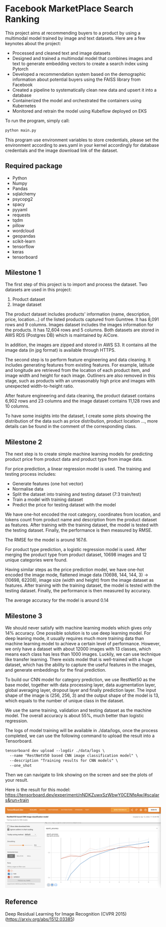 # Facebook MarketPlace Search Ranking

This project aims at recommending buyers to a product by using a multimodal model trained by image and text datasets. Here are a few keynotes about the project: 

- Processed and cleaned text and image datasets
- Designed and trained a multimodal model that combines images and text to generate embedding vectors to create a search index using Pytorch
- Developed a recommendation system based on the demographic information about potential buyers using the FAISS library from Facebook
- Created a pipeline to systematically clean new data and upsert it into a database
- Containerized the model and orchestrated the containers using Kubernetes
- Monitored and retrain the model using Kubeflow deployed on EKS 

To run the program, simply call:
```python
python main.py
```

This program use environment variables to store credentials, please set the environment according to aws.yaml in your kernel accordingly for database credentials and the image download link of the dataset. 

## Required package
- Python
- Numpy
- Pandas
- sqlalchemy
- psycopg2
- spacy
- pyyaml
- requests
- tqdm
- pillow
- wordcloud
- geopandas
- scikit-learn
- tensorflow
- keras
- tensorboard

## Milestone 1

The first step of this project is to import and process the dataset. Two datasets are used in this project:
1. Product dataset
2. Image dataset

The product dataset includes products' information (name, description, price, location...) of the listed products captured from Gumtree. It has 8,091 rows and 9 columns. Images dataset includes the images information for the products. It has 12,604 rows and 5 columns. Both datasets are stored in AWS RDS (Postgres DB) which is maintained by AiCore. 

In addition, the images are zipped and stored in AWS S3. It contains all the image data (in jpg format) is available through HTTPS. 

The second step is to perform feature engineering and data cleaning. It includes generating features from existing features. For example, latitude and longitude are retrieved from the location of each product item, and image width and height for each image. Outliners are also removed in this stage, such as products with an unreasonably high price and images with unexpected width-to-height ratio. 

After feature engineering and data cleaning, the product dataset contains 6,902 rows and 23 columns and the image dataset contains 11,128 rows and 10 columns. 

To have some insights into the dataset, I create some plots showing the distribution of the data such as price distribution, product location ..., more details can be found in the comment of the corresponding class. 

## Milestone 2

The next step is to create simple machine learning models for predicting product price from product data and product type from image data. 

For price prediction, a linear regression model is used. The training and testing process includes:
- Generate features (one hot vector)
- Normalise data
- Split the dataset into training and testing dataset (7:3 train/test)
- Train a model with training dataset 
- Predict the price for testing dataset with the model

We have one-hot encoded the root category, coordinates from location, and tokens count from product name and description from the product dataset as features. After training with the training dataset, the model is tested with the testing dataset. Finally, the performance is then measured by RMSE. 

The RMSE for the model is around 167.6.

For product type prediction, a logistic regression model is used. After merging the product type from product dataset, 10698 images and 12 unique categories were found. 

Having similar steps as the price prediction model, we have one-hot encoded the image mode, flattened image data (10698, 144, 144, 3) -> (10698, 62208), image size (width and height) from the image dataset as features. After training with the training dataset, the model is tested with the testing dataset. Finally, the performance is then measured by accuracy.

The average accuracy for the model is around 0.14

## Milestone 3

We should never satisfy with machine learning models which gives only 14% accuracy. One possible solution is to use deep learning model. For deep leaning mode, it usually requires much more training data than machine learning model to achieve a certain level of performance. However, we only have a dataset with about 12000 images with 13 classes, which means each class has less than 1000 images. Luckily, we can use technique like transfer learning. There exists model that is well-trained with a huge dataset, which has the ability to capture the useful features in the images, and generate embeddings for the final prediction. 

To build our CNN model for category prediction, we use RestNet50 as the base model, together with data processing layer, data augmentation layer, global averaging layer, dropout layer and finally prediction layer. The input shape of the image is (256, 256, 3) and the output shape of the model is 13, which equals to the number of unique class in the dataset.   

We use the same training, validation and testing dataset as the machine model. The overall accuracy is about 55%, much better than logistic regression.  

The logs of model training will be available in ./data/logs, once the process completed, we can use the following command to upload the result into a Tensorboard.

```commandline
tensorboard dev upload --logdir ./data/logs \
  --name "RestNetV50 based CNN image classification model" \
  --description "Training results for CNN models" \
  --one_shot
```

Then we can navigate to link showing on the screen and see the plots of your result.

Here is the result for this model:
https://tensorboard.dev/experiment/nNDKZuwxSzWbwY0CENfeAw/#scalars&run=train

![CNN Model Accuray](accuracy.png)

## Reference

Deep Residual Learning for Image Recognition (CVPR 2015) (https://arxiv.org/abs/1512.03385)
